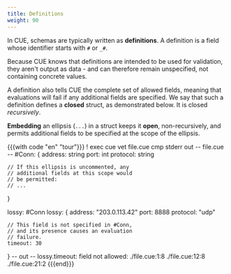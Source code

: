 ```yaml
---
title: Definitions
weight: 90
---
```


In CUE, schemas are typically written as **definitions**.
A definition is
a field whose identifier starts with `#` or `_#`.

Because CUE knows that
definitions are intended to be used for validation,
they aren't output as data
\- and can therefore remain unspecified,
not containing concrete values.

A definition also
tells CUE the complete set of allowed fields,
meaning that
evaluations will fail
if any additional fields are specified.
We say that
such a definition defines
a  **closed** struct,
as demonstrated below.
It is closed *recursively*.

**Embedding**
an ellipsis (`...`)
in a struct
keeps it **open**,
non-recursively,
and permits additional fields to be specified
at the scope of the ellipsis.

{{{with code "en" "tour"}}}
! exec cue vet file.cue
cmp stderr out
-- file.cue --
#Conn: {
	address:  string
	port:     int
	protocol: string

	// If this ellipsis is uncommented, any
	// additional fields at this scope would
	// be permitted:
	// ...
}

lossy: #Conn
lossy: {
	address:  "203.0.113.42"
	port:     8888
	protocol: "udp"

	// This field is not specified in #Conn,
	// and its presence causes an evaluation
	// failure.
	timeout: 30
}
-- out --
lossy.timeout: field not allowed:
    ./file.cue:1:8
    ./file.cue:12:8
    ./file.cue:21:2
{{{end}}}
